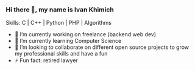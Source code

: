 ### Hi there 👋, my name is Ivan Khimich

Skills: C | C++ | Python | PHP | Algorithms

- 🔭  I’m currently working on freelance (backend web dev) 
- 🌱  I’m currently learning Computer Science 
- 👯  I’m looking to collaborate on different open source projects to grow my professional skills and have a fun 
- ⚡  Fun fact: retired lawyer
